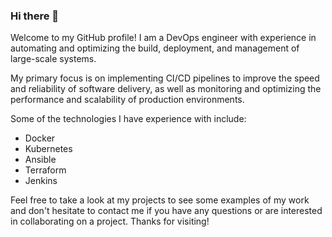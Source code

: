 ### Hi there 👋

Welcome to my GitHub profile! I am a DevOps engineer with experience in automating and optimizing the build, deployment, and management of large-scale systems.

My primary focus is on implementing CI/CD pipelines to improve the speed and reliability of software delivery, as well as monitoring and optimizing the performance and scalability of production environments.

Some of the technologies I have experience with include:

* Docker
* Kubernetes
* Ansible
* Terraform
* Jenkins

Feel free to take a look at my projects to see some examples of my work and don't hesitate to contact me if you have any questions or are interested in collaborating on a project. Thanks for visiting!
